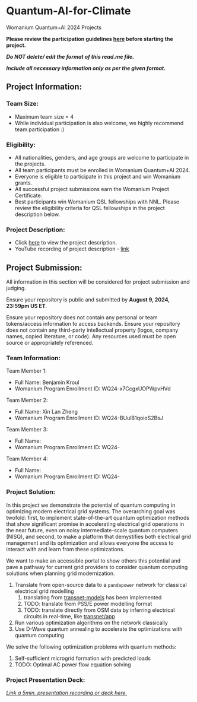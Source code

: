 # Quantum-AI-for-Climate
Womanium Quantum+AI 2024 Projects

**Please review the participation guidelines [here](https://github.com/womanium-quantum/Quantum-AI-2024) before starting the project.**

_**Do NOT delete/ edit the format of this read.me file.**_

_**Include all necessary information only as per the given format.**_

## Project Information:

### Team Size:
  - Maximum team size = 4
  - While individual participation is also welcome, we highly recommend team participation :)

### Eligibility:
  - All nationalities, genders, and age groups are welcome to participate in the projects.
  - All team participants must be enrolled in Womanium Quantum+AI 2024.
  - Everyone is eligible to participate in this project and win Womanium grants.
  - All successful project submissions earn the Womanium Project Certificate.
  - Best participants win Womanium QSL fellowships with NNL. Please review the eligibility criteria for QSL fellowships in the project description below.

### Project Description:
  - Click [here](https://drive.google.com/file/d/1yoY_venPkNStjcDu0Na0HYhgO6CvVYdM/view?usp=sharing) to view the project description.
  - YouTube recording of project description - [link](https://youtu.be/ka2RgUYo83c?si=MUb_dwTVfP1FV_47)

## Project Submission:
All information in this section will be considered for project submission and judging.

Ensure your repository is public and submitted by **August 9, 2024, 23:59pm US ET**.

Ensure your repository does not contain any personal or team tokens/access information to access backends. Ensure your repository does not contain any third-party intellectual property (logos, company names, copied literature, or code). Any resources used must be open source or appropriately referenced.

### Team Information:
Team Member 1: 
 - Full Name: Benjamin Kroul
 - Womanium Program Enrollment ID: WQ24-x7CcgxUOPWpvHVd

Team Member 2: 
 - Full Name: Xin Lan Zheng
 - Womanium Program Enrollment ID: WQ24-BUulB1qoioS2BsJ

Team Member 3: 
 - Full Name:
 - Womanium Program Enrollment ID: WQ24-

Team Member 4: 
 - Full Name: 
 - Womanium Program Enrollment ID: WQ24-

### Project Solution:
In this project we demonstrate the potential of quantum computing in optimizing modern electrical grid systems. The overarching goal was twofold: first, to implement state-of-the-art quantum optimization methods that show significant promise in accelerating electrical grid operations in the near future, even on noisy intermediate-scale quantum computers (NISQ), and second, to make a platform that demystifies both electrical grid management and its optimization and allows everyone the access to interact with and learn from these optimizations.

We want to make an accessible portal to show others this potential and pave a pathway for current grid providers to consider quantum computing solutions when planning grid modernization. 

1. Translate from open-source data to a `pandapower` network for classical electrical grid modelling
   1. translating from [transnet-models](https://github.com/OpenGridMap/transnet-models) has been implemented
   1. TODO: translate from PSS/E power modelling format
   1. TODO: translate directly from OSM data by inferring electrical circuits in real-time, like [transnet/app](https://github.com/OpenGridMap/transnet/tree/master/app)
1. Run various optimization algorithms on the network classically
1. Use D-Wave quantum annealing to accelerate the optimizations with quantum computing

We solve the following optimization problems with quantum methods:
1. Self-sufficient microgrid formation with predicted loads
1. TODO: Optimal AC power flow equation solving

### Project Presentation Deck:
[_Link a 5min. presentation recording or deck here._](https://docs.google.com/presentation/d/15lL3aQ6CYwhdSUpaZ9nDa9ytmNhJPK7m2RATeNz-G9s/edit?usp=sharing)

